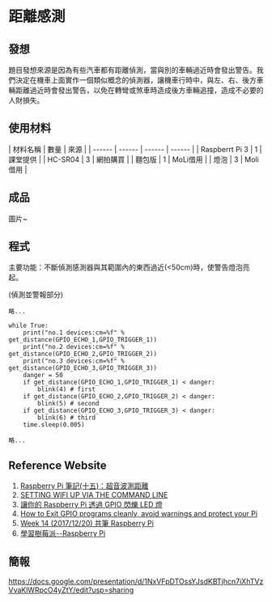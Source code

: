 # 距離感測

## 發想
題目發想來源是因為有些汽車都有距離偵測，當與別的車輛過近時會發出警告。我們決定在機車上面實作一個類似概念的偵測器，讓機車行時中，與左、右、後方車輛距離過近時會發出警告，以免在轉彎或煞車時造成後方車輛追撞，造成不必要的人財損失。

## 使用材料
| 材料名稱 | 數量 | 來源 |
| ------ | ------ | ------ | ------ |
| Raspberrt Pi 3 | 1 | 課堂提供 |
| HC-SR04 | 3 | 網拍購買 |
| 麵包版 | 1 | MoLi借用 |
| 燈泡 | 3 | Moli借用 |

## 成品
圖片~

## 程式
主要功能：不斷偵測感測器與其範圍內的東西過近(<50cm)時，使警告燈泡亮起。

(偵測並警報部分)
```python=
略...

while True:
	print("no.1 devices:cm=%f" % get_distance(GPIO_ECHO_1,GPIO_TRIGGER_1))
	print("no.2 devices:cm=%f" % get_distance(GPIO_ECHO_2,GPIO_TRIGGER_2))
	print("no.3 devices:cm=%f" % get_distance(GPIO_ECHO_3,GPIO_TRIGGER_3))
	danger = 50
	if get_distance(GPIO_ECHO_1,GPIO_TRIGGER_1) < danger:
		blink(4) # first
	if get_distance(GPIO_ECHO_2,GPIO_TRIGGER_2) < danger:
		blink(5) # second
	if get_distance(GPIO_ECHO_3,GPIO_TRIGGER_3) < danger:
		blink(6) # third
	time.sleep(0.005)

略...
```

## Reference Website
1. [Raspberry Pi 筆記(十五)：超音波測距離](http://atceiling.blogspot.tw/2014/03/raspberry-pi_18.html)
2. [SETTING WIFI UP VIA THE COMMAND LINE](https://www.raspberrypi.org/documentation/configuration/wireless/wireless-cli.md)
3. [讓你的 Raspberry Pi 透過 GPIO 閃爍 LED 燈](https://coldnew.github.io/f7349436/)
4. [How to Exit GPIO programs cleanly, avoid warnings and protect your Pi](http://raspi.tv/2013/rpi-gpio-basics-3-how-to-exit-gpio-programs-cleanly-avoid-warnings-and-protect-your-pi)
5. [Week 14 (2017/12/20) 共筆 Raspberry Pi](https://hackmd.io/OwFgjATAHAZgrMAtANgEYBMDMjye1CEZRABhLDhNQggE5N1ag===?view)
6. [學習樹莓派--Raspberry Pi](https://sites.google.com/site/raspberypishare0918/home/lei-bi-gan-ce/chao-yin-bo-ce-ju)

## 簡報
https://docs.google.com/presentation/d/1NxVFpDTOssYJsdKBTjhcn7iXhTVzVvaKlWRpcO4yZtY/edit?usp=sharing
